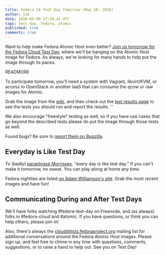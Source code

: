 ```yaml
---
title: Fedora 24 Test Day Tomorrow (May 10, 2016)
author: jzb
date: 2016-05-09 17:29:41 UTC
tags: test day, fedora, atomic
published: true
comments: true
---
```

Want to help make Fedora Atomic Host even better? [Join us tomorrow for the Fedora Cloud Test Day](https://fedoraproject.org/w/index.php?title=Test_Day:2016_05_10_Cloud), where we'll be banging on the Atomic Host image for Fedora. As always, we're looking for many hands to help put the image through its paces.

READMORE

To participate tomorrow, you'll need a system with Vagrant, libvirt/KVM, or access to OpenStack or another IaaS that can consume the qcow or raw images for Atomic.

Grab the image from the [wiki](http://fedoraproject.org/wiki/Test_Day:2016_05_10_Cloud), and then check out the [test results page](http://testdays.fedorainfracloud.org/events/7) to see the tests you should run and report the results. ''

We also encourage "freestyle" testing as well, so if you have use cases that go beyond the described tests please do put the image through those tests as well.

Found bugs? Be sure to [report them on Bugzilla](https://bugzilla.redhat.com/).

## Everyday is Like Test Day

To (badly) [paraphrase Morrissey](https://www.youtube.com/watch?v=bf6Xwb03jTE), "every day is like test day." If you can't make it tomorrow, no sweat. You can play along at home any time.

Fedora nightlies are listed [on Adam Williamson's site](https://www.happyassassin.net/nightlies.html). Grab the most recent images and have fun!

## Communicating During and After Test Days

We'll have folks watching #fedora-test-day on Freenode, and (as always) folks in #fedora-cloud and #atomic. If you have questions, or think you can help others, please join in!

Also, there's always the [cloud@lists.fedoraproject.org](https://lists.fedoraproject.org/admin/lists/cloud.lists.fedoraproject.org/) mailing list for additional conversations around the Fedora Atomic Host images. Please sign up, and feel free to chime in any time with questions, comments, suggestions, or to raise a hand to help out. See you on Test Day!
